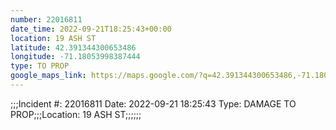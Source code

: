 ```yaml
---
number: 22016811
date_time: 2022-09-21T18:25:43+00:00
location: 19 ASH ST
latitude: 42.391344300653486
longitude: -71.18053998387444
type: TO PROP
google_maps_link: https://maps.google.com/?q=42.391344300653486,-71.18053998387444
---
```


;;;Incident #: 22016811  Date: 2022-09-21 18:25:43   Type: DAMAGE TO PROP;;;Location: 19 ASH ST;;;;;;
